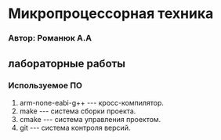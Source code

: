 # Микропроцессорная техника
### Автор: Романюк А.А

## лабораторные работы 

### Используемое ПО
1. arm-none-eabi-g++ --- кросс-компилятор.
1. make --- система сборки проекта.
1. cmake --- система управления проектом.
1. git --- система контроля версий.
